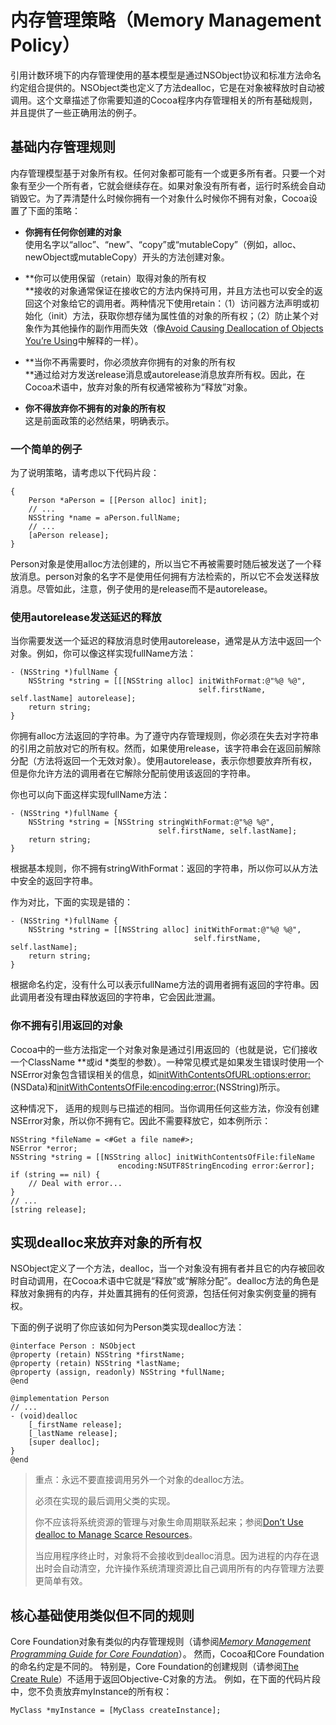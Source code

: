# 内存管理策略（Memory Management Policy）

引用计数环境下的内存管理使用的基本模型是通过NSObject协议和标准方法命名约定组合提供的。NSObject类也定义了方法dealloc，它是在对象被释放时自动被调用。这个文章描述了你需要知道的Cocoa程序内存管理相关的所有基础规则，并且提供了一些正确用法的例子。

## 基础内存管理规则

内存管理模型基于对象所有权。任何对象都可能有一个或更多所有者。只要一个对象有至少一个所有者，它就会继续存在。如果对象没有所有者，运行时系统会自动销毁它。为了弄清楚什么时候你拥有一个对象什么时候你不拥有对象，Cocoa设置了下面的策略：

* **你拥有任何你创建的对象**  
  使用名字以“alloc”、“new”、“copy”或“mutableCopy”（例如，alloc、newObject或mutableCopy）开头的方法创建对象。

* **你可以使用保留（retain）取得对象的所有权                      
  **接收的对象通常保证在接收它的方法内保持可用，并且方法也可以安全的返回这个对象给它的调用者。两种情况下使用retain：（1）访问器方法声明或初始化（init）方法，获取你想存储为属性值的对象的所有权；（2）防止某个对象作为其他操作的副作用而失效（像[Avoid Causing Deallocation of Objects You’re Using](https://developer.apple.com/library/content/documentation/Cocoa/Conceptual/MemoryMgmt/Articles/mmPractical.html#//apple_ref/doc/uid/20000043-1000922)中解释的一样）。

* **当你不再需要时，你必须放弃你拥有的对象的所有权                      
  **通过给对方发送release消息或autorelease消息放弃所有权。因此，在Cocoa术语中，放弃对象的所有权通常被称为“释放”对象。

* **你不得放弃你不拥有的对象的所有权**  
  这是前面政策的必然结果，明确表示。

### 一个简单的例子

为了说明策略，请考虑以下代码片段：

```
{
    Person *aPerson = [[Person alloc] init];
    // ...
    NSString *name = aPerson.fullName;
    // ...
    [aPerson release];
}
```

Person对象是使用alloc方法创建的，所以当它不再被需要时随后被发送了一个释放消息。person对象的名字不是使用任何拥有方法检索的，所以它不会发送释放消息。尽管如此，注意，例子使用的是release而不是autorelease。

### 使用autorelease发送延迟的释放

当你需要发送一个延迟的释放消息时使用autorelease，通常是从方法中返回一个对象。例如，你可以像这样实现fullName方法：

```
- (NSString *)fullName {
    NSString *string = [[[NSString alloc] initWithFormat:@"%@ %@",
                                          self.firstName, self.lastName] autorelease];
    return string;
}
```

你拥有alloc方法返回的字符串。为了遵守内存管理规则，你必须在失去对字符串的引用之前放对它的所有权。然而，如果使用release，该字符串会在返回前解除分配（方法将返回一个无效对象）。使用autorelease，表示你想要放弃所有权，但是你允许方法的调用者在它解除分配前使用该返回的字符串。

你也可以向下面这样实现fullName方法：

```
- (NSString *)fullName {
    NSString *string = [NSString stringWithFormat:@"%@ %@",
                                 self.firstName, self.lastName];
    return string;
}
```

根据基本规则，你不拥有stringWithFormat：返回的字符串，所以你可以从方法中安全的返回字符串。

作为对比，下面的实现是错的：

```
- (NSString *)fullName {
    NSString *string = [[NSString alloc] initWithFormat:@"%@ %@",
                                         self.firstName, self.lastName];
    return string;
}
```

根据命名约定，没有什么可以表示fullName方法的调用者拥有返回的字符串。因此调用者没有理由释放返回的字符串，它会因此泄漏。

### 你不拥有引用返回的对象

Cocoa中的一些方法指定一个对象对象是通过引用返回的（也就是说，它们接收一个ClassName \*\*或id \*类型的参数）。一种常见模式是如果发生错误时使用一个NSError对象包含错误相关的信息，如[initWithContentsOfURL:options:error:](https://developer.apple.com/documentation/foundation/nsdata/1407864-init)\(NSData\)和[initWithContentsOfFile:encoding:error:](https://developer.apple.com/documentation/foundation/nsstring/1412610-initwithcontentsoffile)\(NSString\)所示。

这种情况下， 适用的规则与已描述的相同。当你调用任何这些方法，你没有创建NSError对象，所以你不拥有它。因此不需要释放它，如本例所示：

```
NSString *fileName = <#Get a file name#>;
NSError *error;
NSString *string = [[NSString alloc] initWithContentsOfFile:fileName
                        encoding:NSUTF8StringEncoding error:&error];
if (string == nil) {
    // Deal with error...
}
// ...
[string release];
```

## 实现dealloc来放弃对象的所有权

NSObject定义了一个方法，dealloc，当一个对象没有拥有者并且它的内存被回收时自动调用，在Cocoa术语中它就是“释放”或“解除分配”。dealloc方法的角色是释放对象拥有的内存，并处置其拥有的任何资源，包括任何对象实例变量的拥有权。

下面的例子说明了你应该如何为Person类实现dealloc方法：

```
@interface Person : NSObject
@property (retain) NSString *firstName;
@property (retain) NSString *lastName;
@property (assign, readonly) NSString *fullName;
@end

@implementation Person
// ...
- (void)dealloc
    [_firstName release];
    [_lastName release];
    [super dealloc];
}
@end
```

> 重点：永远不要直接调用另外一个对象的dealloc方法。
>
> 必须在实现的最后调用父类的实现。
>
> 你不应该将系统资源的管理与对象生命周期联系起来；参阅[Don’t Use dealloc to Manage Scarce Resources](https://developer.apple.com/library/content/documentation/Cocoa/Conceptual/MemoryMgmt/Articles/mmPractical.html#//apple_ref/doc/uid/TP40004447-SW13)。
>
> 当应用程序终止时，对象将不会接收到dealloc消息。因为进程的内存在退出时会自动清空，允许操作系统清理资源比自己调用所有的内存管理方法要更简单有效。

## 核心基础使用类似但不同的规则

Core Foundation对象有类似的内存管理规则（请参阅[_Memory Management Programming Guide for Core Foundation_](https://developer.apple.com/library/content/documentation/CoreFoundation/Conceptual/CFMemoryMgmt/CFMemoryMgmt.html#//apple_ref/doc/uid/10000127i)）。 然而，Cocoa和Core Foundation的命名约定是不同的。 特别是，Core Foundation的创建规则（请参阅[The Create Rule](https://developer.apple.com/library/content/documentation/CoreFoundation/Conceptual/CFMemoryMgmt/Concepts/Ownership.html#//apple_ref/doc/uid/20001148-103029)）不适用于返回Objective-C对象的方法。 例如，在下面的代码片段中，您不负责放弃myInstance的所有权：

```
MyClass *myInstance = [MyClass createInstance];
```



